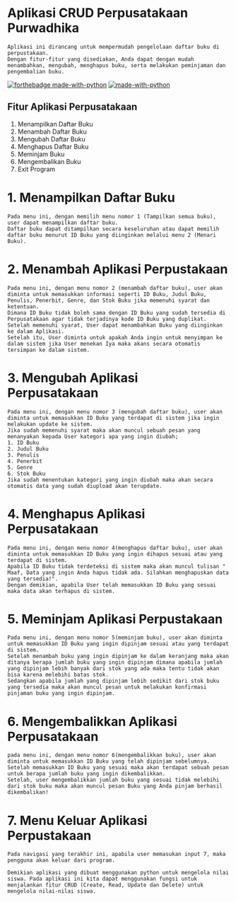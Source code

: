 # Aplikasi CRUD Perpusatakaan Purwadhika
    Aplikasi ini dirancang untuk mempermudah pengelolaan daftar buku di perpustakaan. 
    Dengan fitur-fitur yang disediakan, Anda dapat dengan mudah menambahkan, mengubah, menghapus buku, serta melakukan peminjaman dan pengembalian buku.

[![forthebadge made-with-python](http://ForTheBadge.com/images/badges/made-with-python.svg)](https://www.python.org/)
[![made-with-python](https://img.shields.io/badge/Made%20with-Python-1f425f.svg)](https://www.python.org/)

## Fitur Aplikasi Perpusatakaan
1. Menampilkan Daftar Buku
2. Menambah Daftar Buku
3. Mengubah Daftar Buku
4. Menghapus Daftar Buku
5. Meminjam Buku
6. Mengembalikan Buku
7. Exit Program

# 1. Menampilkan Daftar Buku 

    Pada menu ini, dengan memilih menu nomor 1 (Tampilkan semua buku), user dapat menampilkan daftar buku.
    Daftar buku dapat ditampilkan secara keseluruhan atau dapat memilih daftar buku menurut ID Buku yang diinginkan melalui menu 2 (Menari Buku).
  

# 2. Menambah Aplikasi Perpustakaan 

    Pada menu ini, dengan menu nomor 2 (menambah daftar buku), user akan diminta untuk memasukkan informasi seperti ID Buku, Judul Buku, Penulis, Penerbit, Genre, dan Stok Buku jika memenuhi syarat dan ketentuan. 
    Dimana ID Buku tidak boleh sama dengan ID Buku yang sudah tersedia di Perpusatakaan agar tidak terjadinya kode ID Buku yang duplikat. 
    Setelah memenuhi syarat, User dapat menambahkan Buku yang diinginkan ke dalam Aplikasi. 
    Setelah itu, User diminta untuk apakah Anda ingin untuk menyimpan ke dalam sistem jika User menekan Iya maka akans secara otomatis tersimpan ke dalam sistem.
    
# 3. Mengubah Aplikasi Perpusatakaan 
    
    Pada menu ini, dengan menu nomor 3 (mengubah daftar buku), user akan diminta untuk memasukkan ID Buku yang terdapat di sistem jika ingin melakukan update ke sistem. 
    Jika sudah memenuhi syarat maka akan muncul sebuah pesan yang menanyakan kepada User kategori apa yang ingin diubah;
    1. ID Buku 
    2. Judul Buku
    3. Penulis
    4. Penerbit
    5. Genre
    6. Stok Buku
    Jika sudah menentukan kategori yang ingin diubah maka akan secara otomatis data yang sudah diupload akan terupdate. 
    
# 4. Menghapus Aplikasi Perpusatakaan  

    Pada menu ini, dengan menu nomor 4(menghapus daftar buku), user akan diminta untuk memasukkan ID Buku yang ingin dihapus sesuai atau yang terdapat di sistem. 
    Apabila ID Buku tidak terdeteksi di sistem maka akan muncul tulisan " Maaf, Data yang ingin Anda hapus tidak ada. Silahkan menghapuskan data yang tersedia!". 
    Dengan demikian, apabila User telah memasukkan ID Buku yang sesuai maka data akan terhapus di sistem.
    
# 5. Meminjam Aplikasi Perpustakaan 
    Pada menu ini, dengan menu nomor 5(meminjam buku), user akan diminta untuk memasukkan ID Buku yang ingin dipinjam sesuai atau yang terdapat di sistem. 
    Setelah menambah buku yang ingin dipinjam ke dalam keranjang maka akan ditanya berapa jumlah buku yang ingin dipinjam dimana apabila jumlah yang dipinjam lebih banyak dari stok yang ada maka tentu tidak akan bisa karena melebihi batas stok. 
    Sedangkan apabila jumlah yang dipinjam lebih sedikit dari stok buku yang tersedia maka akan muncul pesan untuk melakukan konfirmasi pinjaman buku yang ingin dipinjam.

# 6. Mengembalikkan Aplikasi Perpusatakaan
    pada menu ini, dengan menu nomor 6(mengembalikkan buku), user akan diminta untuk memasukkan ID Buku yang telah dipinjam sebelumnya. 
    Setelah memasukkan ID Buku yang sesuai maka akan terdapat sebuah pesan untuk berapa jumlah buku yang ingin dikembalikkan. 
    Setelah, user mengembalikkan jumlah buku yang sesuai tidak melebihi dari stok buku maka akan muncul pesan Buku yang Anda pinjam berhasil dikembalikan!

# 7. Menu Keluar Aplikasi Perpustakaan
    Pada navigasi yang terakhir ini, apabila user memasukan input 7, maka pengguna akan keluar dari program.
    
    Demikian aplikasi yang dibuat menggunakan python untuk mengelola nilai siswa. Pada aplikasi ini kita dapat menggunakan fungsi untuk menjalankan fitur CRUD (Create, Read, Update dan Delete) untuk mengelola nilai-nilai siswa.

